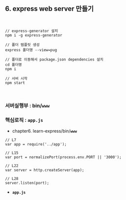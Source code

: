## **6. express web server 만들기**

<br>

```
// express-generator 설치
npm i -g express-generator

// 폴더 템플릿 생성
express 폴더명 --view=pug

// 폴더로 이동해서 package.json dependencies 설치
cd 폴더명
npm i

// 서버 시작
npm start
```

<br>

### **서버실행부** : bin/`www`
### **핵심로직** : `app.js`

* chapter6. learn-express/bin/**`www`**
```
// L7
var app = require('../app');

// L15
var port = normalizePort(process.env.PORT || '3000');

// L22
var server = http.createServer(app);

// L28
server.listen(port);
```


* **`app.js`**
```

```